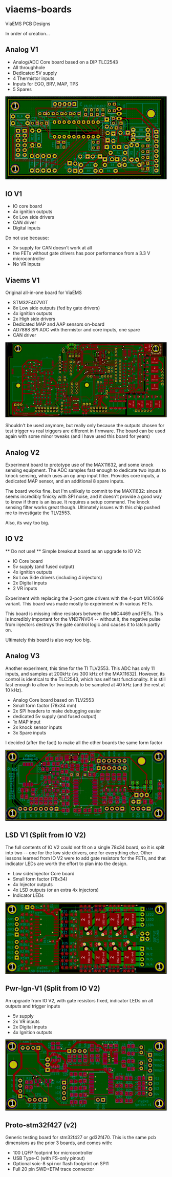 # viaems-boards
ViaEMS PCB Designs

In order of creation...
## Analog V1
 - Analog/ADC Core board based on a DIP TLC2543
 - All throughhole
 - Dedicated 5V supply
 - 4 Thermistor inputs
 - Inputs for EGO, BRV, MAP, TPS
 - 5 Spares

 ![PCB Layout](analog-v1/image.png)

## IO V1
 - IO core board
 - 4x ignition outputs
 - 6x Low side drivers
 - CAN driver
 - Digital inputs

Do not use because:
 - 3v supply for CAN doesn't work at all
 - the FETs without gate drivers has poor performance from a 3.3 V
   microcontroller
 - No VR inputs

## Viaems V1
Original all-in-one board for ViaEMS
 - STM32F407VGT
 - 8x Low side outputs (fed by gate drivers)
 - 4x ignition outputs
 - 2x High side drivers
 - Dedicated MAP and AAP sensors on-board
 - AD7888 SPI ADC with thermistor and core inputs, one spare
 - CAN driver

 ![PCB Layout](viaems-v1/image.png)

Shouldn't be used anymore, but really only because the outputs chosen for test
trigger vs real triggers are different in firmware.  The board can be used
again with some minor tweaks (and I have used this board for years)

## Analog V2
Experiment board to prototype use of the MAX11632, and some knock sensing
equipment.  The ADC samples fast enough to dedicate two inputs to knock sensing,
which uses an op amp input filter.  Provides core inputs, a dedicated MAP
sensor, and an additional 8 spare inputs.

The board works fine, but I'm unlikely to commit to the MAX11632: since it seems
incredibly finicky with SPI noise, and it doesn't provide a good way to know if
there is an issue. It requires a setup command.  The knock sensing filter works
great though.  Ultimately issues with this chip pushed me to investigate the
TLV2553.

Also, its way too big.

## IO V2
** Do not use! **
Simple breakout board as an upgrade to IO V2:
 - IO Core board
 - 5v supply (and fused output)
 - 4x ignition outputs
 - 8x Low Side drivers (including 4 injectors)
 - 2x Digital inputs
 - 2 VR inputs

Experiment with replacing the 2-port gate drivers with the 4-port MIC4469
 variant.  This board was made mostly to experiment with various FETs.

This board is missing inline resistors between the MIC4469 and FETs.  This is
incredibly important for the VND7NV04 -- without it, the negative pulse from
injectors destroys the gate control logic and causes it to latch partly on.

Ultimately this board is also *way* too big.

## Analog V3
Another experiment, this time for the TI TLV2553.  This ADC has only 11 inputs,
and samples at 200kHz (vs 300 kHz of the MAX11632).  However, its control is
identical to the TLC2543, which has self test functionality.  It is still fast
enough to allow for two inputs to be sampled at 40 kHz (and the rest at 10 kHz).
 - Analog Core board based on TLV2553
 - Small form factor (78x34 mm)
 - 2x SPI headers to make debugging easier
 - dedicated 5v supply (and fused output)
 - 1x MAP input
 - 2x knock sensor inputs
 - 3x Spare inputs

 I decided (after the fact) to make all the other boards the same form factor

 ![PCB Layout](analog-v3/image.png)

## LSD V1 (Split from IO V2)
The full contents of IO V2 could not fit on a single 78x34 board, so it is split
into two -- one for the low side drivers, one for everything else.  Other
lessons learned from IO V2 were to add gate resistors for the FETs, and that
indicator LEDs are worth the effort to plan into the design.
 - Low side/Injector Core board
 - Small form factor (78x34)
 - 4x Injector outputs
 - 4x LSD outputs (or an extra 4x injectors)
 - Indicator LEDs

 ![PCB Layout](lsd-v1/image.png)

## Pwr-Ign-V1 (Split from IO V2)
An upgrade from IO V2, with gate resistors fixed, indicator LEDs on all outputs
and trigger inputs
 - 5v supply
 - 2x VR inputs
 - 2x Digital inputs
 - 4x Ignition outputs

 ![PCB Layout](pwr-ign-v1/image.png)


## Proto-stm32f427 (v2)
Generic testing board for stm32f427 or gd32f470.  This is the same pcb
dimensions as the prior 3 boards, and comes with:
 - 100 LQFP footprint for microcontroller
 - USB Type-C (with FS-only pinout)
 - Optional soic-8 spi nor flash footprint on SPI1
 - Full 20 pin SWD+ETM trace connector
